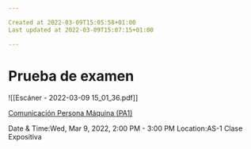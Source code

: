 ```yaml
---

Created at 2022-03-09T15:05:58+01:00
Last updated at 2022-03-09T15:07:15+01:00

---
```


# Prueba de examen

![[Escáner - 2022-03-09 15_01_36.pdf]]

[Comunicación Persona Máquina (PA1)](https://www.google.com/calendar/event?eid=NzE1dXFpM21uY3ZnYTJhNnE1cXQ0c2tsazAgdW5kZXJzY29yZWJpc0Bt)

Date & Time:Wed, Mar 9, 2022, 2:00 PM - 3:00 PM
Location:AS-1
Clase Expositiva


